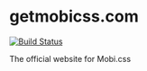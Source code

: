 # getmobicss.com

[![Build Status](https://img.shields.io/travis/mobi-css/getmobicss.com.svg)](https://travis-ci.org/mobi-css/getmobicss.com)

The official website for Mobi.css
